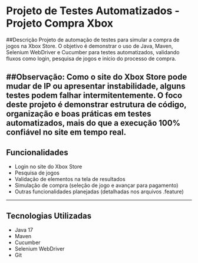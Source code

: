 # Projeto de Testes Automatizados - Projeto Compra Xbox

##Descrição
Projeto de automação de testes para simular a compra de jogos na Xbox Store.
O objetivo é demonstrar o uso de Java, Maven, Selenium WebDriver e Cucumber para testes automatizados, validando fluxos como login, pesquisa de jogos e início do processo de compra.

##Observação: Como o site do Xbox Store pode mudar de IP ou apresentar instabilidade, alguns testes podem falhar intermitentemente. O foco deste projeto é demonstrar estrutura de código, organização e boas práticas em testes automatizados, mais do que a execução 100% confiável no site em tempo real.
---------
## Funcionalidades
- Login no site do Xbox Store
- Pesquisa de jogos
- Validação de elementos na tela de resultados
- Simulação de compra (seleção de jogo e avançar para pagamento)
- Outras funcionalidades planejadas (detalhadas nos arquivos .feature)

---------
## Tecnologias Utilizadas
- Java 17
- Maven
- Cucumber
- Selenium WebDriver
- Git
